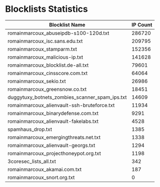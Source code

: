 # Blocklists Statistics
| Blocklist Name | IP Count |
|----|----|
| romainmarcoux_abuseipdb-s100-120d.txt | 286720 |
| romainmarcoux_isc.sans.edu.txt | 209795 |
| romainmarcoux_stamparm.txt | 152356 |
| romainmarcoux_malicious-ip.txt | 141628 |
| romainmarcoux_blocklist.de-all.txt | 79601 |
| romainmarcoux_cinsscore.com.txt | 64064 |
| romainmarcoux_sekio.txt | 26986 |
| romainmarcoux_greensnow.co.txt | 18451 |
| duggytuxy_botnets_zombies_scanner_spam_ips.txt | 14609 |
| romainmarcoux_alienvault-ssh-bruteforce.txt | 11934 |
| romainmarcoux_binarydefense.com.txt | 9291 |
| romainmarcoux_alienvault-fakelabs.txt | 4528 |
| spamhaus_drop.txt | 1385 |
| romainmarcoux_emergingthreats.net.txt | 1338 |
| romainmarcoux_alienvault-georgs.txt | 1294 |
| romainmarcoux_projecthoneypot.org.txt | 1198 |
| 3coresec_lists_all.txt | 342 |
| romainmarcoux_akamai.com.txt | 187 |
| romainmarcoux_snort.org.txt | 0 |
